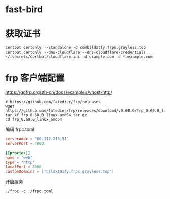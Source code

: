 # fast-bird

# 获取证书
```shell
certbot certonly --standalone -d comblldxtfy.frps.grayless.top
certbot certonly --dns-cloudflare --dns-cloudflare-credentials ~/.secrets/certbot/cloudflare.ini -d example.com -d *.example.com

```

# frp 客户端配置
https://gofrp.org/zh-cn/docs/examples/vhost-http/
```shell
# https://github.com/fatedier/frp/releases
wget https://github.com/fatedier/frp/releases/download/v0.60.0/frp_0.60.0_linux_amd64.tar.gz
tar xf frp_0.60.0_linux_amd64.tar.gz
cd frp_0.60.0_linux_amd64
```
编辑 frpc.toml
```toml
serverAddr = "66.112.215.31"
serverPort = 7000

[[proxies]]
name = "web"
type = "http"
localPort = 8080
customDomains = ["blldxt91fy.frps.grayless.top"]
```
开启服务
```shell
./frpc -c ./frpc.toml
```

